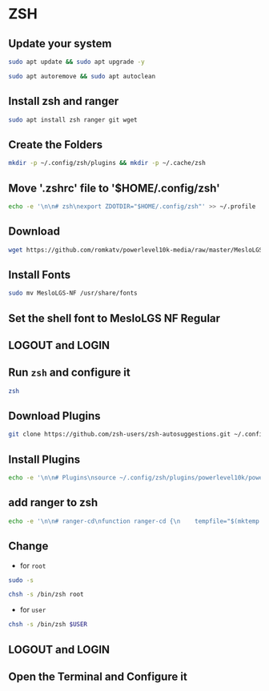# ZSH

## Update your system

```bash
sudo apt update && sudo apt upgrade -y
```

```bash
sudo apt autoremove && sudo apt autoclean
```

## Install zsh and ranger

```bash
sudo apt install zsh ranger git wget
```

## Create the Folders

```bash
mkdir -p ~/.config/zsh/plugins && mkdir -p ~/.cache/zsh
```

## Move '.zshrc' file to '$HOME/.config/zsh'

```bash
echo -e '\n\n# zsh\nexport ZDOTDIR="$HOME/.config/zsh"' >> ~/.profile
```

## Download

```bash
wget https://github.com/romkatv/powerlevel10k-media/raw/master/MesloLGS%20NF%20Regular.ttf https://github.com/romkatv/powerlevel10k-media/raw/master/MesloLGS%20NF%20Bold.ttf https://github.com/romkatv/powerlevel10k-media/raw/master/MesloLGS%20NF%20Italic.ttf https://github.com/romkatv/powerlevel10k-media/raw/master/MesloLGS%20NF%20Bold%20Italic.ttf -P ./MesloLGS-NF
```

## Install Fonts

```bash
sudo mv MesloLGS-NF /usr/share/fonts
```

## Set the shell font to MesloLGS NF Regular


## LOGOUT and LOGIN

## Run 	`zsh` and configure it

```bash
zsh
```

## Download Plugins

```bash
git clone https://github.com/zsh-users/zsh-autosuggestions.git ~/.config/zsh/plugins/autosuggestions && git clone https://github.com/zsh-users/zsh-syntax-highlighting.git ~/.config/zsh/plugins/syntax-highlighting && git clone --depth=1 https://github.com/romkatv/powerlevel10k.git ~/.config/zsh/plugins/powerlevel10k
```

## Install Plugins

```bash
echo -e '\n\n# Plugins\nsource ~/.config/zsh/plugins/powerlevel10k/powerlevel10k.zsh-theme\nsource ~/.config/zsh/plugins/autosuggestions/zsh-autosuggestions.zsh\nsource ~/.config/zsh/plugins/syntax-highlighting/zsh-syntax-highlighting.zsh' >> ~/.config/zsh/.zshrc
```

## add ranger to zsh

```bash
echo -e '\n\n# ranger-cd\nfunction ranger-cd {\n    tempfile="$(mktemp -t tmp.XXXXXX)"\n    /usr/bin/ranger --choosedir="$tempfile" "${@:-$(pwd)}"\n    test -f "$tempfile" &&\n    if [ "$(cat -- "$tempfile")" != "$(echo -n `pwd`)" ]; then\n        cd -- "$(cat "$tempfile")"\n    fi  \n    rm -f -- "$tempfile"\n}\n\n#ranger-cd will run by alt+r\nbindkey -s "^\\er" "ranger-cd\\n"' >> ~/.config/zsh/.zshrc
```

## Change 

* for `root`

```bash
sudo -s
```

```bash
chsh -s /bin/zsh root
```

* for `user`

```bash
chsh -s /bin/zsh $USER
```

## LOGOUT and LOGIN

## Open the Terminal and Configure it
